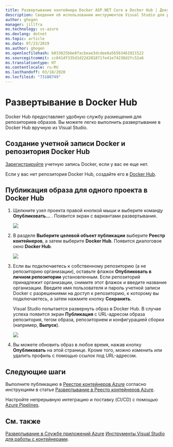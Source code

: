 ```yaml
---
title: Развертывание контейнера Docker ASP.NET Core в Docker Hub | Документация Майкрософт
description: Сведения об использовании инструментов Visual Studio для работы с контейнерами с целью развертывания веб-приложения ASP.NET Core в Docker Hub
author: ghogen
manager: jillfra
ms.technology: vs-azure
ms.devlang: dotnet
ms.topic: article
ms.date: 07/23/2019
ms.author: ghogen
ms.openlocfilehash: b033825bbe8facbeae3dcdee6a5b563461921522
ms.sourcegitcommit: cc841df335d1d22d281871fe41e74238d2fc52a6
ms.translationtype: HT
ms.contentlocale: ru-RU
ms.lasthandoff: 03/18/2020
ms.locfileid: "73188749"
---
```

# <a name="deploy-to-docker-hub"></a>Развертывание в Docker Hub

Docker Hub предоставляет удобную службу размещения для репозиториев образов. Вы можете легко выполнить развертывание в Docker Hub вручную из Visual Studio.

## <a name="create-a-docker-account-and-docker-hub-repository"></a>Создание учетной записи Docker и репозитория Docker Hub

[Зарегистрируйте](https://hub.docker.com/signup) учетную запись Docker, если у вас ее еще нет.

Если у вас нет репозитория Docker Hub, создайте его в [Docker Hub](https://hub.docker.com/).

## <a name="publish-the-image-for-a-single-project-to-docker-hub"></a>Публикация образа для одного проекта в Docker Hub

1. Щелкните узел проекта правой кнопкой мыши и выберите команду **Опубликовать...** . Появится экран с вариантами развертывания.

   ![](media/deploy-docker-hub/container-tools-docker-hub-deploy.png)

1. В разделе **Выберите целевой объект публикации** выберите **Реестр контейнеров**, а затем выберите **Docker Hub**. Появится диалоговое окно **Docker Hub**.

   ![](media/deploy-docker-hub/container-tools-docker-hub-credentials.png)

1. Если вы подключаетесь к собственному репозиторию (а не репозиторию организации), оставьте флажок **Опубликовать в личном репозитории** установленным. Если репозиторий принадлежит организации, снимите этот флажок и введите название организации. Введите имя пользователя и пароль учетной записи Docker с разрешениями на доступ к репозиторию, к которому вы подключаетесь, а затем нажмите кнопку **Сохранить**.  

   Visual Studio попытается развернуть образ в Docker Hub.  В случае успеха появится экран **Публикация** с URL-адресом образа репозитория, тегом образа, репозиторием и конфигурацией сборки (например, **Выпуск**).

   ![](media/deploy-docker-hub/container-tools-docker-hub-finished.png)

1. Вы можете обновить образ в любое время, нажав кнопку **Опубликовать** на этой странице.  Кроме того, можно изменить или удалить профиль с помощью ссылок под URL-адресом.

## <a name="next-steps"></a>Следующие шаги

Выполните публикацию в [Реестре контейнеров Azure](/azure/container-registry/) согласно инструкциям в статье [Развертывание в Реестр контейнеров Azure](hosting-web-apps-in-docker.md).

Настройте непрерывную интеграцию и поставку (CI/CD) с помощью [Azure Pipelines](/azure/devops/pipelines/?view=azure-devops).

## <a name="see-also"></a>См. также

[Развертывание в Службе приложений Azure](deploy-app-service.md)
[Инструменты Visual Studio для работы с контейнерами](/visualstudio/containers/).